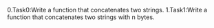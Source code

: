0.Task0:Write a function that concatenates two strings.
1.Task1:Write a function that concatenates two strings with n bytes.


